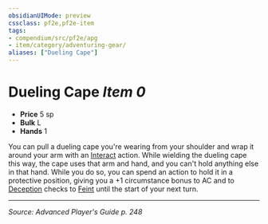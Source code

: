 ```yaml
---
obsidianUIMode: preview
cssclass: pf2e,pf2e-item
tags:
- compendium/src/pf2e/apg
- item/category/adventuring-gear/
aliases: ["Dueling Cape"]
---
```

# Dueling Cape *Item 0*  

- **Price** 5 sp
- **Bulk** L
- **Hands** 1

You can pull a dueling cape you're wearing from your shoulder and wrap it around your arm with an [Interact](interact.md) action. While wielding the dueling cape this way, the cape uses that arm and hand, and you can't hold anything else in that hand. While you do so, you can spend an action to hold it in a protective position, giving you a +1 circumstance bonus to AC and to [Deception](skills.md#Deception) checks to [Feint](feint.md) until the start of your next turn.


---
*Source: Advanced Player's Guide p. 248*